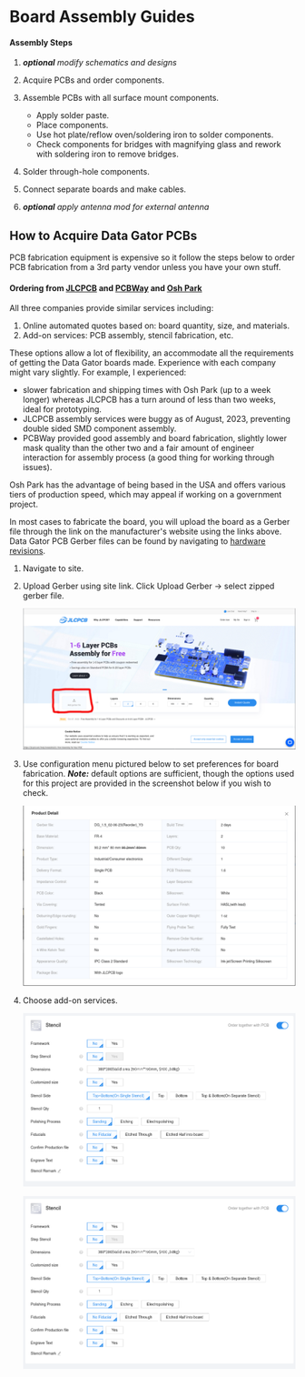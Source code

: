 # Board Assembly Guides

#### Assembly Steps

1. _**optional** modify schematics and designs_
2. Acquire PCBs and order components.
3. Assemble PCBs with all surface mount components.

    * Apply solder paste.
    * Place components.
    * Use hot plate/reflow oven/soldering iron to solder components.
    * Check components for bridges with magnifying glass and rework with soldering iron to remove bridges.

4. Solder through-hole components.
5. Connect separate boards and make cables.
6. _**optional** apply antenna mod for external antenna_

## How to Acquire Data Gator PCBs

PCB fabrication equipment is expensive so it follow the steps below to order PCB fabrication from a 3rd party vendor unless you have your own stuff.

#### Ordering from [JLCPCB](https://jlcpcb.com/) and [PCBWay](https://www.pcbway.com/) and [Osh Park](https://oshpark.com/)

All three companies provide similar services including:

1. Online automated quotes based on: board quantity, size, and materials.
2. Add-on services: PCB assembly, stencil fabrication, etc.

These options allow a lot of flexibility, an accommodate all the requirements of getting the Data Gator boards made. Experience with each company might vary slightly. For example, I experienced:

* slower fabrication and shipping times with Osh Park (up to a week longer) whereas JLCPCB has a turn around of less than two weeks, ideal for prototyping.
* JLCPCB assembly services were buggy as of August, 2023, preventing double sided SMD component assembly.
* PCBWay provided good assembly and board fabrication, slightly lower mask quality than the other two and a fair amount of engineer interaction for assembly process (a good thing for working through issues).

Osh Park has the advantage of being based in the USA and offers various tiers of production speed, which may appeal if working on a government project.

In most cases to fabricate the board, you will upload the board as a Gerber file through the link on the manufacturer's website using the links above. Data Gator PCB Gerber files can be found by navigating to [hardware revisions](../Hardware_Revisions/README.md).

1. Navigate to site.
2. Upload Gerber using site link. Click Upload Gerber -> select zipped gerber file.

    ![gerber upload jlcpcb](../Board_Assembly_Guides/images/jlcpcb_homepage_gerberboxed.png)

3. Use configuration menu pictured below to set preferences for board fabrication. _**Note:**_ default options are sufficient, though the options used for this project are provided in the screenshot below if you wish to check.
    
    ![jlcpcb product details](../Board_Assembly_Guides/images/jlcpcb_product_details.png)

4. Choose add-on services.

    ![jlcpcb stencil options](../Board_Assembly_Guides/images/jlcpcb_stencil_add-on.png)

    ![jlcpcb assembly options](../Board_Assembly_Guides/images/jlcpcb_assembly_add-on.png)
